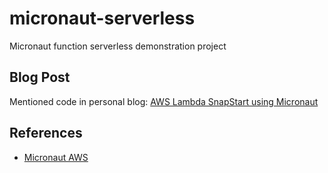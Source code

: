 # micronaut-serverless

Micronaut function serverless demonstration project

## Blog Post
Mentioned code in personal blog: [AWS Lambda SnapStart using Micronaut](https://blog.rjtmahinay.com/aws-lambda-snapstart-using-micronaut)

## References
* [Micronaut AWS](https://micronaut-projects.github.io/micronaut-aws/latest/guide/)